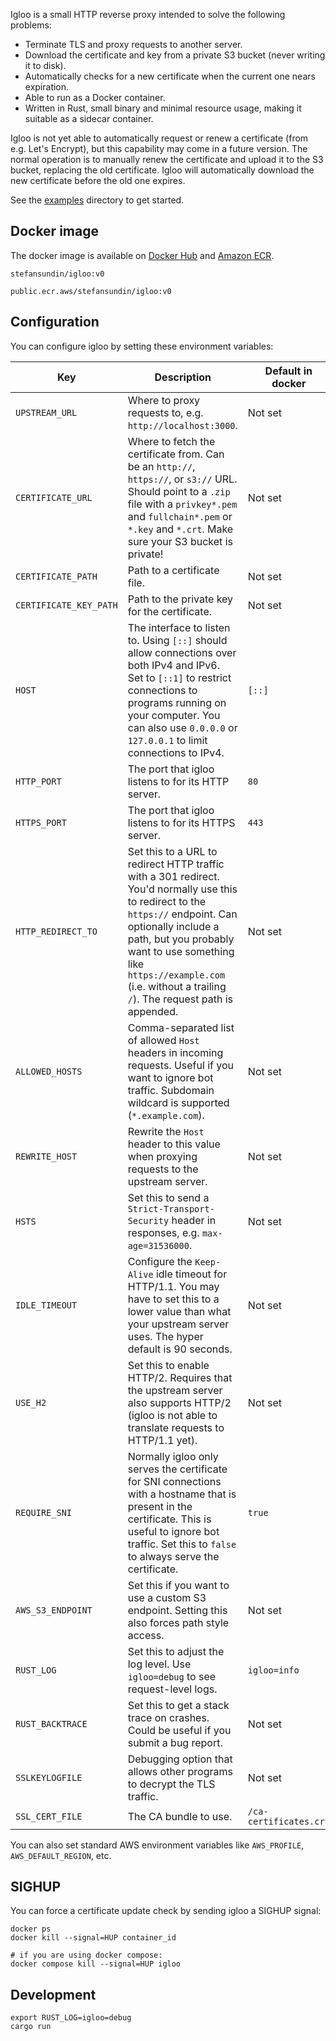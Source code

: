 Igloo is a small HTTP reverse proxy intended to solve the following problems:

- Terminate TLS and proxy requests to another server.
- Download the certificate and key from a private S3 bucket (never writing it to disk).
- Automatically checks for a new certificate when the current one nears expiration.
- Able to run as a Docker container.
- Written in Rust, small binary and minimal resource usage, making it suitable as a sidecar container.

Igloo is not yet able to automatically request or renew a certificate (from e.g. Let's Encrypt), but this capability may come in a future version. The normal operation is to manually renew the certificate and upload it to the S3 bucket, replacing the old certificate. Igloo will automatically download the new certificate before the old one expires.

See the [examples](examples) directory to get started.


## Docker image

The docker image is available on [Docker Hub](https://hub.docker.com/r/stefansundin/igloo) and [Amazon ECR](https://gallery.ecr.aws/stefansundin/igloo).

```
stefansundin/igloo:v0
```

```
public.ecr.aws/stefansundin/igloo:v0
```


## Configuration

You can configure igloo by setting these environment variables:

| Key                      | Description | Default in docker | Default in binary | Required? |
| ------------------------ | ----------- | ----------------- | ----------------- | --------- |
| `UPSTREAM_URL`           | Where to proxy requests to, e.g. `http://localhost:3000`. | Not set | Not set | **Required** |
| `CERTIFICATE_URL`        | Where to fetch the certificate from. Can be an `http://`, `https://`, or `s3://` URL. Should point to a `.zip` file with a `privkey*.pem` and `fullchain*.pem` or `*.key` and `*.crt`. Make sure your S3 bucket is private! | Not set | Not set | Optional |
| `CERTIFICATE_PATH`       | Path to a certificate file. | Not set | Not set | Optional |
| `CERTIFICATE_KEY_PATH`   | Path to the private key for the certificate. | Not set | Not set | Optional |
| `HOST`                   | The interface to listen to. Using `[::]` should allow connections over both IPv4 and IPv6. Set to `[::1]` to restrict connections to programs running on your computer. You can also use `0.0.0.0` or `127.0.0.1` to limit connections to IPv4. | `[::]` | `[::]` | Can use default |
| `HTTP_PORT`              | The port that igloo listens to for its HTTP server. | `80` | `3000` | Can use default |
| `HTTPS_PORT`             | The port that igloo listens to for its HTTPS server. | `443` | `3001` | Can use default |
| `HTTP_REDIRECT_TO`       | Set this to a URL to redirect HTTP traffic with a 301 redirect. You'd normally use this to redirect to the `https://` endpoint. Can optionally include a path, but you probably want to use something like `https://example.com` (i.e. without a trailing `/`). The request path is appended. | Not set | Not set | Optional |
| `ALLOWED_HOSTS`          | Comma-separated list of allowed `Host` headers in incoming requests. Useful if you want to ignore bot traffic. Subdomain wildcard is supported (`*.example.com`). | Not set | Not set | Optional |
| `REWRITE_HOST`           | Rewrite the `Host` header to this value when proxying requests to the upstream server. | Not set | Not set | Optional |
| `HSTS`                   | Set this to send a `Strict-Transport-Security` header in responses, e.g. `max-age=31536000`. | Not set | Not set | Optional |
| `IDLE_TIMEOUT`           | Configure the `Keep-Alive` idle timeout for HTTP/1.1. You may have to set this to a lower value than what your upstream server uses. The hyper default is 90 seconds. | Not set | Not set | Optional |
| `USE_H2`                 | Set this to enable HTTP/2. Requires that the upstream server also supports HTTP/2 (igloo is not able to translate requests to HTTP/1.1 yet). | Not set | Not set | Optional |
| `REQUIRE_SNI`            | Normally igloo only serves the certificate for SNI connections with a hostname that is present in the certificate. This is useful to ignore bot traffic. Set this to `false` to always serve the certificate. | `true` | `true` | Optional |
| `AWS_S3_ENDPOINT`        | Set this if you want to use a custom S3 endpoint. Setting this also forces path style access. | Not set | Not set | Optional |
| `RUST_LOG`               | Set this to adjust the log level. Use `igloo=debug` to see request-level logs. | `igloo=info` | `igloo=info` | Optional |
| `RUST_BACKTRACE`         | Set this to get a stack trace on crashes. Could be useful if you submit a bug report. | Not set | Not set | Optional |
| `SSLKEYLOGFILE`          | Debugging option that allows other programs to decrypt the TLS traffic. | Not set | Not set | Optional |
| `SSL_CERT_FILE`          | The CA bundle to use. | `/ca-certificates.crt` | Not set | Optional |

You can also set standard AWS environment variables like `AWS_PROFILE`, `AWS_DEFAULT_REGION`, etc.

## SIGHUP

You can force a certificate update check by sending igloo a SIGHUP signal:

```shell
docker ps
docker kill --signal=HUP container_id

# if you are using docker compose:
docker compose kill --signal=HUP igloo
```


## Development

```shell
export RUST_LOG=igloo=debug
cargo run
```
